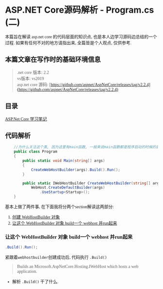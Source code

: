 # ASP.NET Core源码解析 - Program.cs (二)

<font face="microsoft yahei">

本篇旨在解读 asp.net core 的代码层面的知识点, 也是本人边学习源码边总结的一个过程. 如果有任何不对的地方请指出来, 全篇皆是个人观点, 仅供参考.

## 本篇文章在写作时的基础环境信息
>.net core 版本: 2.2\
vs版本: vs2019\
asp.net core 源码: [https://github.com/aspnet/AspNetCore/releases/tag/v2.2.4](https://github.com/aspnet/AspNetCore/releases/tag/v2.2.4)

## 目录

[ASP.Net Core 学习笔记](https://github.com/itdennis/XiaoMingIsACat-Interview-Notebook/blob/master/ASP.Net%20Core/ASP.Net%20Core%20%E5%AD%A6%E4%B9%A0%E7%AC%94%E8%AE%B0.md)

## 代码解析

```csharp
    //为什么关注这个类, 因为这里有main函数, 一般来说main函数都是程序启动的时候的启动类. 看一下这行代码:
    public class Program
    {
        public static void Main(string[] args)
        {
            CreateWebHostBuilder(args).Build().Run();
        }

        public static IWebHostBuilder CreateWebHostBuilder(string[] args) =>
            WebHost.CreateDefaultBuilder(args)
                .UseStartup<Startup>();
    }
```

基本上做了两件事, 在下面我将分两个section解读这两部分:
1. [创建 WebHostBuilder 对象](https://github.com/itdennis/XiaoMingIsACat-Interview-Notebook/blob/master/ASP.Net%20Core/ASP.NET%20Core%E6%BA%90%E7%A0%81%E8%A7%A3%E6%9E%90%20-%20Program.cs%20(%E4%B8%80).md)
2. [让这个 WebHostBuilder 对象 build一个 webhost 并run起来](https://github.com/itdennis/XiaoMingIsACat-Interview-Notebook/blob/master/ASP.Net%20Core/ASP.NET%20Core%E6%BA%90%E7%A0%81%E8%A7%A3%E6%9E%90%20-%20Program.cs%20(%E4%BA%8C).md)

### 让这个 WebHostBuilder 对象 build一个 webhost 并run起来

```csharp
.Build().Run();
```
紧跟着`webhostbuilder`创建成功后, 代码执行 `.Build()`
>Builds an Microsoft.AspNetCore.Hosting.IWebHost which hosts a web application.

- 解析 `.Build()` 干了什么.
